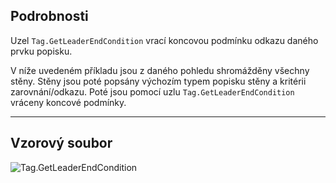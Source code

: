 ## Podrobnosti
Uzel `Tag.GetLeaderEndCondition` vrací koncovou podmínku odkazu daného prvku popisku.

V níže uvedeném příkladu jsou z daného pohledu shromážděny všechny stěny. Stěny jsou poté popsány výchozím typem popisku stěny a kritérii zarovnání/odkazu. Poté jsou pomocí uzlu `Tag.GetLeaderEndCondition` vráceny koncové podmínky.
___
## Vzorový soubor

![Tag.GetLeaderEndCondition](./Revit.Elements.Tag.GetLeaderEndCondition_img.jpg)
